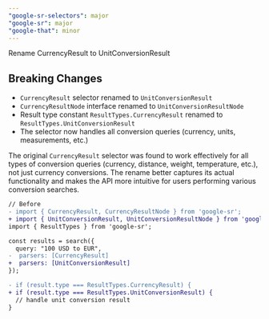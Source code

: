 ```yaml
---
"google-sr-selectors": major
"google-sr": major
"google-that": minor
---
```


Rename CurrencyResult to UnitConversionResult

## Breaking Changes

- `CurrencyResult` selector renamed to `UnitConversionResult`
- `CurrencyResultNode` interface renamed to `UnitConversionResultNode`
- Result type constant `ResultTypes.CurrencyResult` renamed to `ResultTypes.UnitConversionResult`
- The selector now handles all conversion queries (currency, units, measurements, etc.)

The original `CurrencyResult` selector was found to work effectively for all types of conversion queries (currency, distance, weight, temperature, etc.), not just currency conversions. The rename better captures its actual functionality and makes the API more intuitive for users performing various conversion searches.

```diff
// Before
- import { CurrencyResult, CurrencyResultNode } from 'google-sr';
+ import { UnitConversionResult, UnitConversionResultNode } from 'google-sr';
import { ResultTypes } from 'google-sr';

const results = search({
  query: "100 USD to EUR",
-  parsers: [CurrencyResult]
+  parsers: [UnitConversionResult]
});

- if (result.type === ResultTypes.CurrencyResult) {
+ if (result.type === ResultTypes.UnitConversionResult) {
  // handle unit conversion result
}
```
